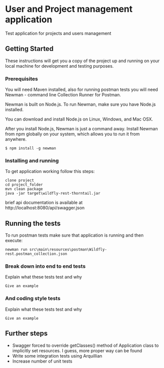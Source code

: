 # User and Project management application

Test application for projects and users management

## Getting Started

These instructions will get you a copy of the project up and running on your local machine for development and testing purposes.

### Prerequisites

You will need Maven installed, also for running postman tests you will need Newman - command line Collection Runner for Postman.

Newman is built on Node.js. To run Newman, make sure you have Node.js installed.

You can download and install Node.js on Linux, Windows, and Mac OSX.

After you install Node.js, Newman is just a command away. Install Newman from npm globally on your system, which allows you to run it from anywhere.

```
$ npm install -g newman
```

### Installing and running

To get application working follow this steps:

```
clone project
cd project_folder
mvn clean package
java -jar target\wildfly-rest-thorntail.jar
```

brief api documentation is available at http://localhost:8080/api/swagger.json

## Running the tests

To run postman tests make sure that application is running and then execute:

```
newman run src\main\resources\postman\Wildfly-rest.postman_collection.json
```

### Break down into end to end tests

Explain what these tests test and why

```
Give an example
```

### And coding style tests

Explain what these tests test and why

```
Give an example
```

## Further steps

* Swagger forced to override getClasses() method of Application class to implicitly set resources. I guess, more proper way can be found
* Write some integration tests using Arquillian
* Increase number of unit tests


